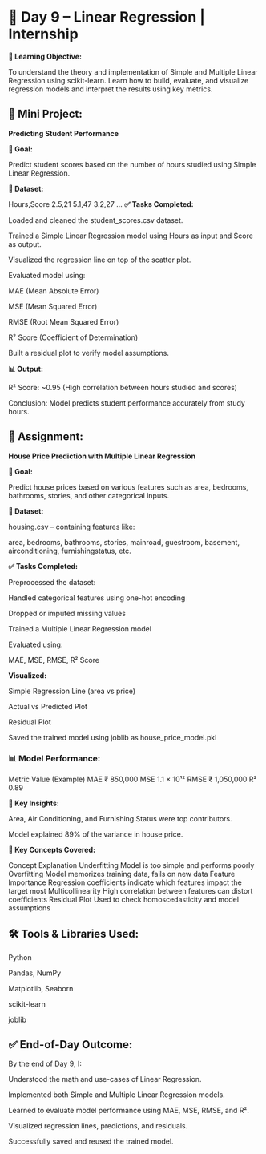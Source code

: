 # 📅 Day 9 – Linear Regression | Internship 

**🧠 Learning Objective:**

To understand the theory and implementation of Simple and Multiple Linear Regression using scikit-learn. Learn how to build, evaluate, and visualize regression models and interpret the results using key metrics.

## 🧪 Mini Project: 

**Predicting Student Performance**

**🎯 Goal:**

Predict student scores based on the number of hours studied using Simple Linear Regression.

**📁 Dataset:**

Hours,Score
2.5,21
5.1,47
3.2,27
...
**✅ Tasks Completed:**

Loaded and cleaned the student_scores.csv dataset.

Trained a Simple Linear Regression model using Hours as input and Score as output.

Visualized the regression line on top of the scatter plot.

Evaluated model using:

MAE (Mean Absolute Error)

MSE (Mean Squared Error)

RMSE (Root Mean Squared Error)

R² Score (Coefficient of Determination)

Built a residual plot to verify model assumptions.

**📊 Output:**

R² Score: ~0.95 (High correlation between hours studied and scores)

Conclusion: Model predicts student performance accurately from study hours.

## 🏡 Assignment:

**House Price Prediction with Multiple Linear Regression**

**🎯 Goal:**

Predict house prices based on various features such as area, bedrooms, bathrooms, stories, and other categorical inputs.

**📁 Dataset:**

housing.csv – containing features like:

area, bedrooms, bathrooms, stories, mainroad, guestroom, basement, airconditioning, furnishingstatus, etc.

**✅ Tasks Completed:**

Preprocessed the dataset:

Handled categorical features using one-hot encoding

Dropped or imputed missing values

Trained a Multiple Linear Regression model

Evaluated using:

MAE, MSE, RMSE, R² Score

**Visualized:**

Simple Regression Line (area vs price)

Actual vs Predicted Plot

Residual Plot

Saved the trained model using joblib as house_price_model.pkl

### 📊 Model Performance:

Metric	Value (Example)
MAE	₹ 850,000
MSE	1.1 × 10¹²
RMSE	₹ 1,050,000
R²	0.89

**🧠 Key Insights:**

Area, Air Conditioning, and Furnishing Status were top contributors.

Model explained 89% of the variance in house price.

**📘 Key Concepts Covered:**

Concept	Explanation
Underfitting	Model is too simple and performs poorly
Overfitting	Model memorizes training data, fails on new data
Feature Importance	Regression coefficients indicate which features impact the target most
Multicollinearity	High correlation between features can distort coefficients
Residual Plot	Used to check homoscedasticity and model assumptions

## 🛠 Tools & Libraries Used:

Python

Pandas, NumPy

Matplotlib, Seaborn

scikit-learn

joblib

## ✅ End-of-Day Outcome:

By the end of Day 9, I:

Understood the math and use-cases of Linear Regression.

Implemented both Simple and Multiple Linear Regression models.

Learned to evaluate model performance using MAE, MSE, RMSE, and R².

Visualized regression lines, predictions, and residuals.

Successfully saved and reused the trained model.
